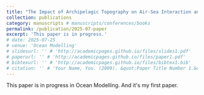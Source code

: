 ```yaml
---
title: "The Impact of Archipelagic Topography on Air-Sea Interaction and Typhoon Intensity in the South China Sea"
collection: publications
category: manuscripts # manuscripts/conferences/books
permalink: /publication/2025-07-paper
excerpt: 'This paper is in progress.'
# date: 2025-07-25
# venue: 'Ocean Modelling'
# slidesurl: '' # 'http://academicpages.github.io/files/slides1.pdf'
# paperurl: '' # 'http://academicpages.github.io/files/paper1.pdf'
# bibtexurl: '' # 'http://academicpages.github.io/files/bibtex1.bib'
# citation: '' # 'Your Name, You. (2009). &quot;Paper Title Number 1.&quot; <i>Journal 1</i>. 1(1).'
---
```

<!-- The contents above will be part of a list of publications, if the user clicks the link for the publication than the contents of section will be rendered as a full page, allowing you to provide more information about the paper for the reader. When publications are displayed as a single page, the contents of the above "citation" field will automatically be included below this section in a smaller font. -->
This paper is in progress in Ocean Modelling. 
And it's my first paper.